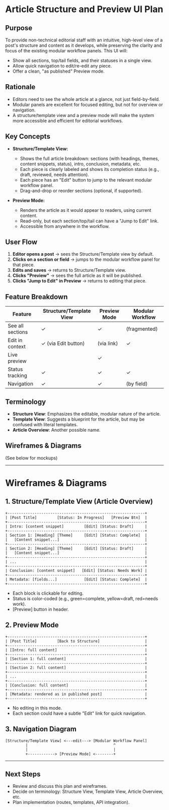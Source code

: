 # Article Structure and Preview UI Plan

## Purpose
 
To provide non-technical editorial staff with an intuitive, high-level view of a post's structure and content as it develops, while preserving the clarity and focus of the existing modular workflow panels. This UI will:
- Show all sections, top/tail fields, and their statuses in a single view.
- Allow quick navigation to edit/re-edit any piece.
- Offer a clean, "as published" Preview mode.

## Rationale

- Editors need to see the whole article at a glance, not just field-by-field.
- Modular panels are excellent for focused editing, but not for overview or navigation.
- A structure/template view and a preview mode will make the system more accessible and efficient for editorial workflows.

## Key Concepts

- **Structure/Template View:**
  - Shows the full article breakdown: sections (with headings, themes, content snippets, status), intro, conclusion, metadata, etc.
  - Each piece is clearly labeled and shows its completion status (e.g., draft, reviewed, needs attention).
  - Each piece has an "Edit" button to jump to the relevant modular workflow panel.
  - Drag-and-drop or reorder sections (optional, if supported).

- **Preview Mode:**
  - Renders the article as it would appear to readers, using current content.
  - Read-only, but each section/top/tail can have a "Jump to Edit" link.
  - Accessible from anywhere in the workflow.

## User Flow

1. **Editor opens a post** → sees the Structure/Template view by default.
2. **Clicks on a section or field** → jumps to the modular workflow panel for that piece.
3. **Edits and saves** → returns to Structure/Template view.
4. **Clicks "Preview"** → sees the full article as it will be published.
5. **Clicks "Jump to Edit" in Preview** → returns to editing that piece.

## Feature Breakdown

| Feature                | Structure/Template View | Preview Mode | Modular Workflow |
|------------------------|------------------------|--------------|-----------------|
| See all sections       | ✓                      | ✓            | (fragmented)    |
| Edit in context        | ✓ (via Edit button)    | (via link)   | ✓               |
| Live preview           |                        | ✓            |                 |
| Status tracking        | ✓                      | ✓            | ✓               |
| Navigation             | ✓                      | ✓            | (by field)      |

## Terminology
- **Structure View**: Emphasizes the editable, modular nature of the article.
- **Template View**: Suggests a blueprint for the article, but may be confused with literal templates.
- **Article Overview**: Another possible name.

## Wireframes & Diagrams

(See below for mockups)

---

# Wireframes & Diagrams

## 1. Structure/Template View (Article Overview)

```
+-------------------------------------------------------------+
| [Post Title]         [Status: In Progress]   [Preview Btn]  |
+-------------------------------------------------------------+
| Intro: [content snippet]         [Edit] [Status: Draft]     |
+-------------------------------------------------------------+
| Section 1: [Heading] [Theme]     [Edit] [Status: Complete]  |
|   [Content snippet...]                                      |
+-------------------------------------------------------------+
| Section 2: [Heading] [Theme]     [Edit] [Status: Draft]     |
|   [Content snippet...]                                      |
+-------------------------------------------------------------+
| ...                                                         |
+-------------------------------------------------------------+
| Conclusion: [content snippet]   [Edit] [Status: Needs Work] |
+-------------------------------------------------------------+
| Metadata: [fields...]            [Edit] [Status: Complete]  |
+-------------------------------------------------------------+
```

- Each block is clickable for editing.
- Status is color-coded (e.g., green=complete, yellow=draft, red=needs work).
- [Preview] button in header.

## 2. Preview Mode

```
+-------------------------------------------------------------+
| [Post Title]         [Back to Structure]                    |
+-------------------------------------------------------------+
| [Intro: full content]                                       |
+-------------------------------------------------------------+
| [Section 1: full content]                                   |
+-------------------------------------------------------------+
| [Section 2: full content]                                   |
+-------------------------------------------------------------+
| ...                                                         |
+-------------------------------------------------------------+
| [Conclusion: full content]                                  |
+-------------------------------------------------------------+
| [Metadata: rendered as in published post]                   |
+-------------------------------------------------------------+
```

- No editing in this mode.
- Each section could have a subtle "Edit" link for quick navigation.

## 3. Navigation Diagram

```
[Structure/Template View] <---edit---> [Modular Workflow Panel]
         |                                      ^
         |                                      |
         +------------> [Preview Mode] <--------+
```

---

## Next Steps
- Review and discuss this plan and wireframes.
- Decide on terminology: Structure View, Template View, Article Overview, etc.
- Plan implementation (routes, templates, API integration). 
